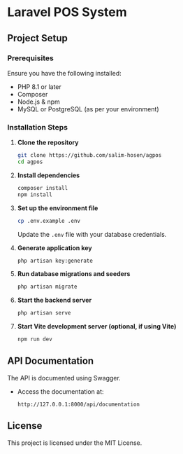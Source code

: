 # Laravel POS System

## Project Setup

### Prerequisites
Ensure you have the following installed:
- PHP 8.1 or later
- Composer
- Node.js & npm
- MySQL or PostgreSQL (as per your environment)

### Installation Steps
1. **Clone the repository**
   ```sh
   git clone https://github.com/salim-hosen/agpos
   cd agpos
   ```

2. **Install dependencies**
   ```sh
   composer install
   npm install
   ```

3. **Set up the environment file**
   ```sh
   cp .env.example .env
   ```
   Update the `.env` file with your database credentials.

4. **Generate application key**
   ```sh
   php artisan key:generate
   ```

5. **Run database migrations and seeders**
   ```sh
   php artisan migrate
   ```

6. **Start the backend server**
   ```sh
   php artisan serve
   ```

7. **Start Vite development server (optional, if using Vite)**
   ```sh
   npm run dev
   ```

## API Documentation
The API is documented using Swagger.
- Access the documentation at:
  ```
  http://127.0.0.1:8000/api/documentation
  ```

## License
This project is licensed under the MIT License.

